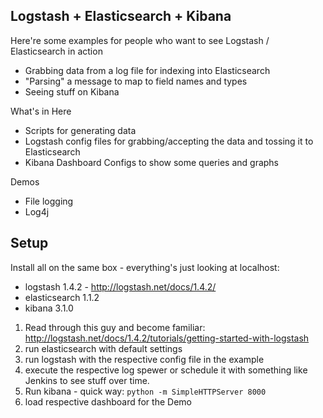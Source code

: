 ## Logstash + Elasticsearch + Kibana

Here're some examples for people who want to see Logstash / Elasticsearch in action
* Grabbing data from a log file for indexing into Elasticsearch 
* "Parsing" a message to map to field names and types
* Seeing stuff on Kibana

What's in Here
* Scripts for generating data
* Logstash config files for grabbing/accepting the data and tossing it to Elasticsearch
* Kibana Dashboard Configs to show some queries and graphs

Demos
* File logging
* Log4j

## Setup

Install all on the same box - everything's just looking at localhost:
* logstash 1.4.2 - http://logstash.net/docs/1.4.2/
* elasticsearch 1.1.2
* kibana 3.1.0

1. Read through this guy and become familiar:  http://logstash.net/docs/1.4.2/tutorials/getting-started-with-logstash
2. run elasticsearch with default settings
3. run logstash with the respective config file in the example
4. execute the respective log spewer or schedule it with something like Jenkins to see stuff over time.
5. Run kibana - quick way:
`python -m SimpleHTTPServer 8000`
6. load respective dashboard for the Demo
